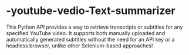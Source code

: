 # -youtube-vedio-Text-summarizer
This Python API provides a way to retrieve transcripts or subtitles for any specified YouTube video. It supports both manually uploaded and automatically generated subtitles without the need for an API key or a headless browser, unlike other Selenium-based approaches!
